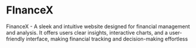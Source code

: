 # FInanceX
FinanceX - A sleek and intuitive website designed for financial management and analysis. It offers users clear insights, interactive charts, and a user-friendly interface, making financial tracking and decision-making effortless
